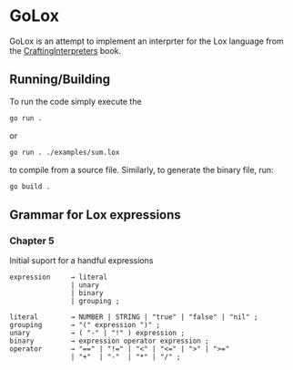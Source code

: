 # GoLox

GoLox is an attempt to implement an interprter for the Lox language from the [CraftingInterpreters](https://craftinginterpreters.com/) book.

## Running/Building

To run the code simply execute the

```sh
go run .
```

or

```sh
go run . ./examples/sum.lox
```

to compile from a source file. Similarly, to generate the binary file, run:

```sh
go build .
```

## Grammar for Lox expressions

### Chapter 5

Initial suport for a handful expressions

```
expression     → literal
               | unary
               | binary
               | grouping ;

literal        → NUMBER | STRING | "true" | "false" | "nil" ;
grouping       → "(" expression ")" ;
unary          → ( "-" | "!" ) expression ;
binary         → expression operator expression ;
operator       → "==" | "!=" | "<" | "<=" | ">" | ">="
               | "+"  | "-"  | "*" | "/" ;
```
